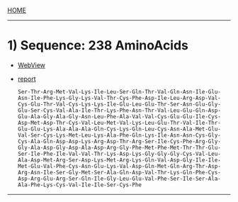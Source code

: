 [HOME](/README.md)  

------------------

# 1) Sequence: 238 AminoAcids
  - [WebView](https://emeraldtable.github.io/portal/assets/docs/synthesis/proteins/projects/randomseq/2/Sequence2/models.html)  
  - [report](https://emeraldtable.github.io/portal/assets/docs/synthesis/proteins/projects/randomseq/2/Sequence2/report.html)  

        Ser-Thr-Arg-Met-Val-Lys-Ile-Leu-Ser-Gln-Thr-Val-Gln-Asn-Ile-Glu-Asn-Ile-Phe-Lys-Gly-Lys-Val-Thr-Cys-Phe-Asp-Ile-Leu-Arg-Asp-Val-Cys-Glu-Thr-Val-Cys-Lys-Lys-Ile-Glu-Leu-Glu-Thr-Ser-Asn-Glu-Gly-Glu-Ser-Cys-Val-Ala-Ile-Thr-Lys-Phe-Asn-Thr-Val-Leu-Glu-Gln-Asp-Glu-Ala-Gly-Ala-Gly-Asn-Leu-Phe-Ala-Val-Val-Cys-Glu-Glu-Ile-Cys-Asp-Met-Asp-Thr-Cys-Val-Leu-Met-Val-Lys-Leu-Glu-Thr-Val-Ile-Thr-Glu-Glu-Lys-Ala-Ala-Ala-Gln-Cys-Lys-Gln-Leu-Cys-Asn-Ala-Met-Glu-Val-Ser-Cys-Lys-Met-Leu-Lys-Ala-Phe-Gln-Lys-Ile-Asn-Asn-Cys-Gly-Cys-Ala-Gln-Asp-Asp-Lys-Arg-Asp-Thr-Arg-Ser-Ile-Cys-Phe-Arg-Gly-Gly-Ala-Asp-Gly-Asp-Ala-Asp-Arg-Gly-Phe-Met-Phe-Met-Thr-Thr-Glu-Ser-Ile-Phe-Ile-Val-Val-Thr-Lys-Asp-Lys-Gly-Gly-Gly-Cys-Val-Leu-Ala-Asp-Met-Arg-Ser-Asp-Lys-Met-Arg-Lys-Gln-Val-Asp-Gly-Ile-Ile-Met-Glu-Val-Phe-Cys-Asn-Glu-Lys-Val-Asp-Gln-Met-Gln-Arg-Thr-Asp-Arg-Asn-Ile-Ser-Gly-Met-Ser-Ala-Gln-Asp-Val-Thr-Lys-Gln-Phe-Cys-Asp-Arg-Glu-Arg-Ser-Gln-Ile-Gly-Leu-Glu-Val-Phe-Ser-Ile-Ser-Ala-Ala-Phe-Lys-Cys-Val-Ile-Ile-Ser-Cys-Phe

------------------
